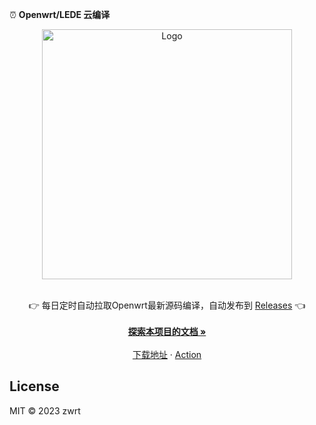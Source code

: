 ⏰ **Openwrt/LEDE 云编译**

<p align="center">
  <a href="https://github.com/djzng/OpenWrt">
    <img src="./diy/action.jpg" alt="Logo" width="400" />
  </a>
  <p align="center">
    <br />
    👉 每日定时自动拉取Openwrt最新源码编译，自动发布到 <a href="https://github.com/zwrt/OpenWrt/releases">Releases</a> 👈
    <br />
    <br />
    <a href="https://github.com/zwrt/OpenWrt"><strong>探索本项目的文档 »</strong></a>
    <br />
    <br />
    <a href="https://github.com/zwrt/OpenWrt/releases">下载地址</a>
    ·
    <a href="https://github.com/zwrt/OpenWrt/actions">Action</a>
  </p>
  
## License

MIT © 2023 zwrt
